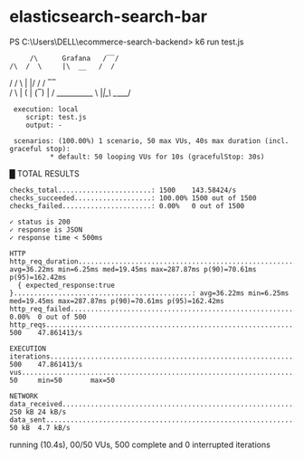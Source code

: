 ﻿# elasticsearch-search-bar

PS C:\Users\DELL\ecommerce-search-backend> k6 run test.js

         /\      Grafana   /‾‾/
    /\  /  \     |\  __   /  /
   /  \/    \    | |/ /  /   ‾‾\
  /          \   |   (  |  (‾)  |
 / __________ \  |_|\_\  \_____/ 

     execution: local
        script: test.js
        output: -

     scenarios: (100.00%) 1 scenario, 50 max VUs, 40s max duration (incl. graceful stop):
              * default: 50 looping VUs for 10s (gracefulStop: 30s)



  █ TOTAL RESULTS

    checks_total.......................: 1500    143.58424/s
    checks_succeeded...................: 100.00% 1500 out of 1500
    checks_failed......................: 0.00%   0 out of 1500

    ✓ status is 200
    ✓ response is JSON
    ✓ response time < 500ms

    HTTP
    http_req_duration.......................................................: avg=36.22ms min=6.25ms med=19.45ms max=287.87ms p(90)=70.61ms p(95)=162.42ms
      { expected_response:true }............................................: avg=36.22ms min=6.25ms med=19.45ms max=287.87ms p(90)=70.61ms p(95)=162.42ms
    http_req_failed.........................................................: 0.00%  0 out of 500
    http_reqs...............................................................: 500    47.861413/s

    EXECUTION
    iterations..............................................................: 500    47.861413/s
    vus.....................................................................: 50     min=50       max=50

    NETWORK
    data_received...........................................................: 250 kB 24 kB/s
    data_sent...............................................................: 50 kB  4.7 kB/s




running (10.4s), 00/50 VUs, 500 complete and 0 interrupted iterations
